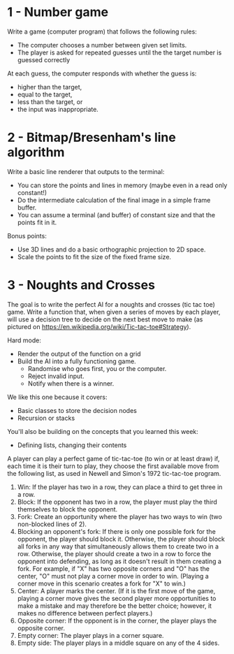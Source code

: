 # 1 - Number game

Write a game (computer program) that follows the following rules:

- The computer chooses a number between given set limits.
- The player is asked for repeated guesses until the the target number is guessed correctly

At each guess, the computer responds with whether the guess is:

- higher than the target,
- equal to the target,
- less than the target, or
- the input was inappropriate.

# 2 - Bitmap/Bresenham's line algorithm

Write a basic line renderer that outputs to the terminal:

- You can store the points and lines in memory (maybe even in a read only constant!)
- Do the intermediate calculation of the final image in a simple frame buffer.
- You can assume a terminal (and buffer) of constant size and that the points fit in it.

Bonus points:

- Use 3D lines and do a basic orthographic projection to 2D space.
- Scale the points to fit the size of the fixed frame size.

# 3 - Noughts and Crosses

The goal is to write the perfect AI for a noughts and crosses (tic tac toe) game.
Write a function that, when given a series of moves by each player, will use a decision tree to decide on the next best move to make (as pictured on https://en.wikipedia.org/wiki/Tic-tac-toe#Strategy).

Hard mode:

- Render the output of the function on a grid
- Build the AI into a fully functioning game.
  - Randomise who goes first, you or the computer.
  - Reject invalid input.
  - Notify when there is a winner.

We like this one because it covers:

- Basic classes to store the decision nodes
- Recursion or stacks

You'll also be building on the concepts that you learned this week:

- Defining lists, changing their contents

A player can play a perfect game of tic-tac-toe (to win or at least draw) if, each time it is their turn to play, they choose the first available move from the following list, as used in Newell and Simon's 1972 tic-tac-toe program.

1. Win: If the player has two in a row, they can place a third to get three in a row.
2. Block: If the opponent has two in a row, the player must play the third themselves to block the opponent.
3. Fork: Create an opportunity where the player has two ways to win (two non-blocked lines of 2).
4. Blocking an opponent's fork: If there is only one possible fork for the opponent, the player should block it. Otherwise, the player should block all forks in any way that simultaneously allows them to create two in a row. Otherwise, the player should create a two in a row to force the opponent into defending, as long as it doesn't result in them creating a fork. For example, if "X" has two opposite corners and "O" has the center, "O" must not play a corner move in order to win. (Playing a corner move in this scenario creates a fork for "X" to win.)
5. Center: A player marks the center. (If it is the first move of the game, playing a corner move gives the second player more opportunities to make a mistake and may therefore be the better choice; however, it makes no difference between perfect players.)
6. Opposite corner: If the opponent is in the corner, the player plays the opposite corner.
7. Empty corner: The player plays in a corner square.
8. Empty side: The player plays in a middle square on any of the 4 sides.

